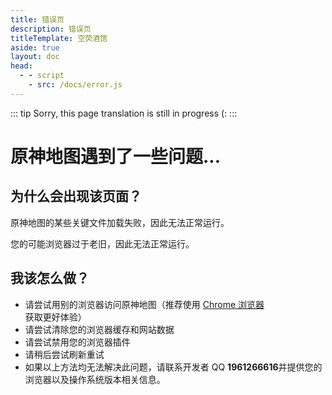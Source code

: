 ```yaml
---
title: 错误页
description: 错误页
titleTemplate: 空荧酒馆
aside: true
layout: doc
head:
  - - script
    - src: /docs/error.js
---
```


::: tip
Sorry, this page translation is still in progress (:
:::

# 原神地图遇到了一些问题...

## 为什么会出现该页面？

原神地图的某些关键文件加载失败，因此无法正常运行。

您的可能浏览器过于老旧，因此无法正常运行。

## 我该怎么做？

- 请尝试用别的浏览器访问原神地图（推荐使用 [Chrome 浏览器](https://google.cn/chrome) 获取更好体验）
- 请尝试清除您的浏览器缓存和网站数据
- 请尝试禁用您的浏览器插件
- 请稍后尝试刷新重试
- 如果以上方法均无法解决此问题，请联系开发者 QQ **1961266616**并提供您的浏览器以及操作系统版本相关信息。

